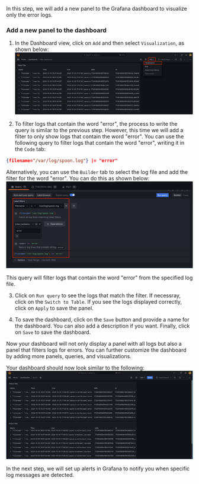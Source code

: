 In this step, we will add a new panel to the Grafana dashboard to visualize only the error logs. 

### Add a new panel to the dashboard

1. In the Dashboard view, click on `Add` and then select `Visualization`, as shown below:
   ![](../assets/add-new-visualization.png)

2. To filter logs that contain the word "error", the process to write the query is similar to the previous step. However, this time we will add a filter to only show logs that contain the word "error". You can use the following query to filter logs that contain the word "error", writing it in the `Code` tab:
```json
{filename="/var/log/spoon.log"} |= "error"
```

Alternatively, you can use the `Builder` tab to select the log file and add the filter for the word "error". You can do this as shown below:
   ![](../assets/query-builder-error.png)

This query will filter logs that contain the word "error" from the specified log file.

3. Click on `Run query` to see the logs that match the filter. If necessray, click on the `Switch to Table`. If you see the logs displayed correctly, click on `Apply` to save the panel.

4. To save the dashboard, click on the `Save` button and provide a name for the dashboard. You can also add a description if you want. Finally, click on `Save` to save the dashboard.

Now your dashboard will not only display a panel with all logs but also a panel that filters logs for errors. You can further customize the dashboard by adding more panels, queries, and visualizations. 

Your dashboard should now look similar to the following:
   ![](../assets/dashboard-tables.png)

In the next step, we will set up alerts in Grafana to notify you when specific log messages are detected.
